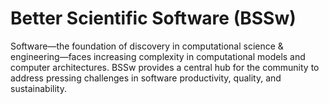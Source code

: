 # Better Scientific Software (BSSw)

Software—the foundation of discovery in computational science & engineering—faces increasing complexity in computational models and computer architectures. BSSw provides a central hub for the community to address pressing challenges in software productivity, quality, and sustainability.



<!---
Slide1 L: ../Articles/Blog/2022-03-sc21-rse-workshop.md
Slide1 R: ../images/Blog_2112_SC21.png
Slide2 L: ../Articles/Blog/InclusiveLanguageCodeUpdateExample.md
Slide2 R: ../Articles/Blog/2022-02-sc21-correctness-workshop.md
Slide3 L: ../CuratedContent/CMakeTutorialAndReferenceResources.md
Slide3 R: ../CuratedContent/ChanZuckInitiative.md
Slide4 L: ../Articles/Blog/2022-02-precice-testing.md
Slide4 R: ../Articles/Blog/2022-01-2022BSSwFellowshipAnnounce.md
Slide5 L: ../CuratedContent/WhatEveryComputerScientistShouldKnowAboutFloatingPointArithmetic.md
Slide5 R: ../Events/XpertNetworkSeries.md 
Slide6 L: ../Events/hpcbp-062-performance-portability-evaluation.md 
Slide7 R: ../Events/LeadershipScientificSoftwareTownHallMeetings.md 
--->

<!---
Note: We have had up to 7 L and R panels in the carousel, even if the current carousel may be shorter.

Caution: Blank line after first comment mark (or before last comment mark) causes build failure.
LCM: Saving for use again later
Slide1 L: ../Articles/Blog/BSSwHighlights2021.md
Slide1 R: ../images/Blog_2112_YIR_Montage.png
Slide2 L: ../Articles/Blog/2022-01-2022BSSwFellowshipAnnounce.md
Slide2 L: ../Articles/Blog/2021-11-HPCAndTheLabManager.md
Slide3 L: ../Articles/Blog/2021-12-sc21-swe-cse-bof.md
Slide3 R: ../images/Blog_2112_SC21.png
Slide4 L: ../Articles/Blog/2021-11-CollegevilleReportDay3.md
Slide4 R: ../images/Blog_2109_Collegeville1.png
Slide5 L: ../CuratedContent/InclusiveTermsResources.md
Slide5 R: ../CuratedContent/swr-panels-cc.md
Slide6 L: ../Articles/Blog/2021-10-FirstFiveYrsWebinar.md
Slide6 R: ../images/Blog_2110_HPC-BP.png
Slide7 L: ../ShortArticles/CodingConventions.md
Slide7 R: ../Events/2022-01-SoftwareQualityDays.md
--->

<!---
[Site Overview](SiteOverview.md)

[Communities Overview](CommunitiesOverview.md)

[Intro to CSE](IntroToCse.md)

[Intro to HPC](IntroToHpc.md)

--->
